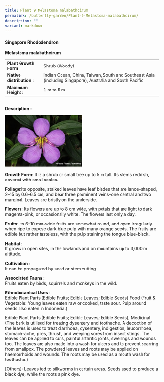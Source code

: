```yaml
---
title: Plant 9 Melastoma malabathcirum
permalink: /butterfly-garden/Plant-9-Melastoma-malabathcirum/
description: ""
variant: markdown
---
```

#### **Singapore Rhododendron**


**Melastoma malabathcirum**  
  

|                        |                                                                                                                     |
|------------------------|---------------------------------------------------------------------------------------------------------------------|
|    **Plant Growth Form**   |     Shrub (Woody)                                                                                                   |
|  **Native distribution** : |     Indian Ocean, China, Taiwan, South and Southeast Asia (including Singapore), Australia and South        Pacific |
|    **Maximum Height** :    |     1 m to 5 m                                                                                                      |
  
  
&nbsp;  
**Description :**  
  
<img style="width:50%;height:50%" src="/images/Butterfly%20Garden/B9.png">

**Growth Form**: It is a shrub or small tree up to 5 m tall. Its stems reddish, covered with small scales.

**Foliage**:Its opposite, stalked leaves have leaf blades that are lance-shaped, 2–15 by 0.6–6.5 cm, and bear three prominent veins–one central and two marginal. Leaves are bristly on the underside.

**Flowers**: Its flowers are up to 8 cm wide, with petals that are light to dark magenta-pink, or occasionally white. The flowers last only a day.

**Fruits**: Its 6–10 mm-wide fruits are somewhat round, and open irregularly when ripe to expose dark blue pulp with many orange seeds. The fruits are edible but rather tasteless, with the pulp staining the tongue blue-black.

  

**Habitat**&nbsp;:  
It grows in open sites, in the lowlands and on mountains up to 3,000 m altitude.

**Cultivation**&nbsp;:  
It can be propagated by seed or stem cutting.

**Associated Fauna**&nbsp;:  
Fruits eaten by birds, squirrels and monkeys in the wild.

**Ethnobotanical Uses**&nbsp;:  
Edible Plant Parts (Edible Fruits; Edible Leaves; Edible Seeds) Food (Fruit &amp;&nbsp; Vegetable: Young leaves eaten raw or cooked, taste sour. Pulp around seeds also eaten in Indonesia.)&nbsp;

Edible Plant Parts (Edible Fruits; Edible Leaves; Edible Seeds), Medicinal (The bark is utilised for treating dysentery and toothache. A decoction of the leaves is used to treat diarrhoea, dysentery, indigestion, leucorrhoea, stomach-ache, piles, thrush, and weeping sores from insect stings. The leaves can be applied to cuts, painful arthritic joints, swellings and wounds too. The leaves are also made into a wash for ulcers and to prevent scarring from smallpox. The powdered leaves and roots may be applied on haemorrhoids and wounds. The roots may be used as a mouth wash for toothache.)&nbsp;

\[Others\]: Leaves fed to silkworms in certain areas. Seeds used to produce a black dye, while the roots a pink dye.